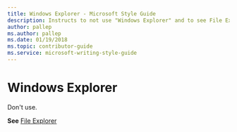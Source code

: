 ```yaml
---
title: Windows Explorer - Microsoft Style Guide
description: Instructs to not use "Windows Explorer" and to see File Explorer for more information.
author: pallep
ms.author: pallep
ms.date: 01/19/2018
ms.topic: contributor-guide
ms.service: microsoft-writing-style-guide
---
```


# Windows Explorer

Don't use. 

**See** [File Explorer](~/a-z-word-list-term-collections/f/file-explorer.md)
